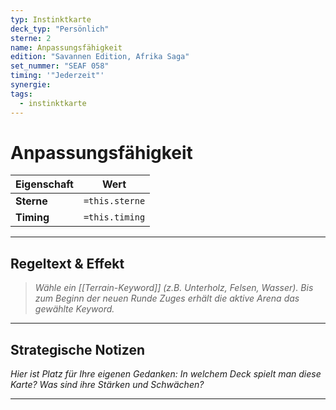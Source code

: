 ```yaml
---
typ: Instinktkarte
deck_typ: "Persönlich"
sterne: 2
name: Anpassungsfähigkeit
edition: "Savannen Edition, Afrika Saga"
set_nummer: "SEAF 058"
timing: '"Jederzeit"'
synergie: 
tags:
  - instinktkarte
---
```


# Anpassungsfähigkeit

| Eigenschaft | Wert |
|---|---|
| **Sterne** | `=this.sterne` |
| **Timing** | `=this.timing` |

---
## Regeltext & Effekt

> *Wähle ein [[Terrain-Keyword]] (z.B. Unterholz, Felsen, Wasser). Bis zum Beginn der neuen Runde Zuges erhält die aktive Arena das gewählte Keyword.*

---
## Strategische Notizen

*Hier ist Platz für Ihre eigenen Gedanken: In welchem Deck spielt man diese Karte? Was sind ihre Stärken und Schwächen?*

---
